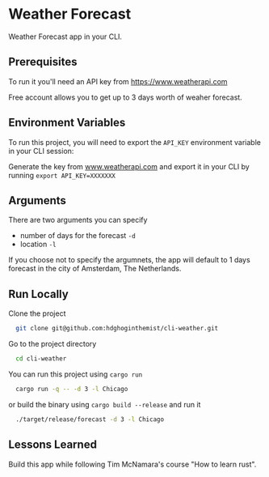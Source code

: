
# Weather Forecast

Weather Forecast app in your CLI.

## Prerequisites

To run it you'll need an API key from https://www.weatherapi.com

Free account allows you to get up to 3 days worth of weaher forecast.



## Environment Variables

To run this project, you will need to export the `API_KEY` environment variable in your CLI session:

Generate the key from www.weatherapi.com and export it in your CLI by running ```export API_KEY=XXXXXXX```

## Arguments

There are two arguments you can specify 
- number of days for the forecast `-d`
- location `-l` 

If you choose not to specify the argumnets, the app will default to 1 days forecast in the city of Amsterdam, The Netherlands.


## Run Locally

Clone the project

```bash
  git clone git@github.com:hdghoginthemist/cli-weather.git
```

Go to the project directory

```bash
  cd cli-weather
```

You can run this project using `cargo run`

```bash
  cargo run -q -- -d 3 -l Chicago
```

or build the binary using `cargo build --release` and run it

```bash
  ./target/release/forecast -d 3 -l Chicago
```


## Lessons Learned

Build this app while following Tim McNamara's course "How to learn rust". 

